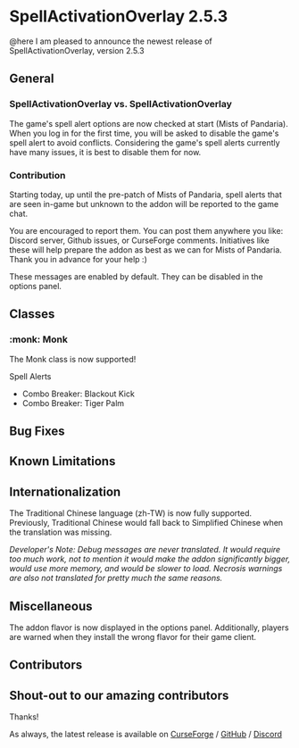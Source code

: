 # SpellActivationOverlay 2.5.3
@here I am pleased to announce the newest release of SpellActivationOverlay, version 2.5.3
## General
### SpellActivationOverlay vs. SpellActivationOverlay
The game's spell alert options are now checked at start (Mists of Pandaria). When you log in for the first time, you will be asked to disable the game's spell alert to avoid conflicts. Considering the game's spell alerts currently have many issues, it is best to disable them for now.
### Contribution
Starting today, up until the pre-patch of Mists of Pandaria, spell alerts that are seen in-game but unknown to the addon will be reported to the game chat.

You are encouraged to report them. You can post them anywhere you like: Discord server, Github issues, or CurseForge comments. Initiatives like these will help prepare the addon as best as we can for Mists of Pandaria. Thank you in advance for your help :)

These messages are enabled by default. They can be disabled in the options panel.
## Classes
### :monk:  Monk
The Monk class is now supported!

Spell Alerts
- Combo Breaker: Blackout Kick
- Combo Breaker: Tiger Palm
## Bug Fixes
## Known Limitations
## Internationalization
The Traditional Chinese language (zh-TW) is now fully supported. Previously, Traditional Chinese would fall back to Simplified Chinese when the translation was missing.

_Developer's Note: Debug messages are never translated. It would require too much work, not to mention it would make the addon significantly bigger, would use more memory, and would be slower to load. Necrosis warnings are also not translated for pretty much the same reasons._
## Miscellaneous
The addon flavor is now displayed in the options panel. Additionally, players are warned when they install the wrong flavor for their game client.
## Contributors
Shout-out to our amazing contributors
- 
Thanks!

As always, the latest release is available on [CurseForge](https://www.curseforge.com/wow/addons/spellactivationoverlay) / [GitHub](https://github.com/ennvina/spellactivationoverlay/releases/latest) / [Discord](https://discord.com/channels/1013194771969355858/1379111832207228938)